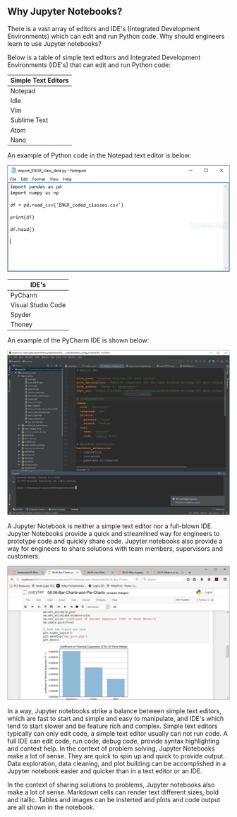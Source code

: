 
## Why Jupyter Notebooks?
 There is a vast array of editors and IDE's (Integrated Development Environments) which can edit and run Python code. Why should engineers learn to use Jupyter notebooks? 
 
 Below is a table of simple text editors and Integrated Development Environments (IDE's) that can edit and run Python code:

 | Simple Text Editors | 
 | --- |
 | Notepad |
 | Idle |
 | Vim |
 | Sublime Text |
 | Atom |
 | Nano |
 
 An example of Python code in the Notepad text editor is below:
 
 ![Notepad text editor](images/notepad_text_editor.png)
 
 
 | IDE's |
 | --- |
 | PyCharm |
 | Visual Studio Code | 
 | Spyder |
 | Thoney |

An example of the PyCharm IDE is shown below:

![PyCharm IDE](images/pycharm_IDE.png)

 
A Jupyter Notebook is neither a simple text editor nor a full-blown IDE. Jupyter Notebooks provide a quick and streamlined way for engineers to prototype code and quickly share code.  Jupyter notebooks also provide a way for engineers to share solutions with team members, supervisors and customers.

![Example Jupyter Notebook](images/jupyter_notebook_example.png)

In a way, Jupyter notebooks strike a balance between simple text editors, which are fast to start and simple and easy to manipulate, and IDE's which tend to start slower and be feature rich and complex. Simple text editors typically can only edit code, a simple text editor usually can not run code. A full IDE can edit code, run code, debug code, provide syntax highlighting and context help.
In the context of problem solving, Jupyter Notebooks make a lot of sense. They are quick to spin up and quick to provide output. Data exploration, data cleaning, and plot building can be accomplished in a Jupyter notebook easier and quicker than in a text editor or an IDE. 

In the context of sharing solutions to problems, Jupyter notebooks also make a lot of sense. Markdown cells can render text different sizes, bold and itallic. Tables and images can be insterted and plots and code output are all shown in the notebook.
 

